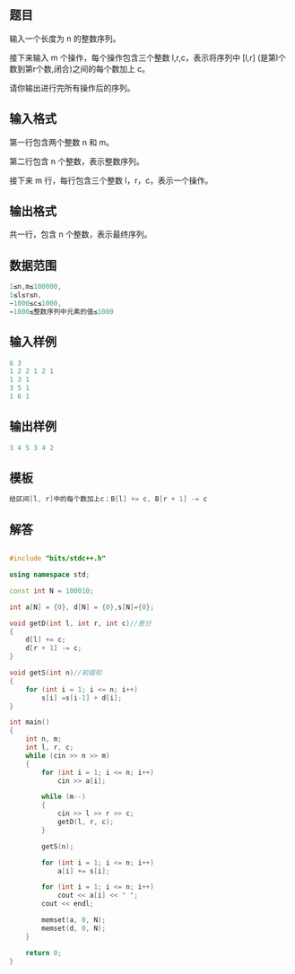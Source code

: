 ## **题目**
输入一个长度为 n 的整数序列。

接下来输入 m 个操作，每个操作包含三个整数 l,r,c，表示将序列中 [l,r] (是第l个数到第r个数,闭合)之间的每个数加上 c。

请你输出进行完所有操作后的序列。

## **输入格式**
第一行包含两个整数 n 和 m。

第二行包含 n 个整数，表示整数序列。

接下来 m 行，每行包含三个整数 l，r，c，表示一个操作。

## **输出格式**
共一行，包含 n 个整数，表示最终序列。

## **数据范围**
```c++
1≤n,m≤100000,
1≤l≤r≤n,
−1000≤c≤1000,
−1000≤整数序列中元素的值≤1000
```

## **输入样例**
```c++
6 3
1 2 2 1 2 1
1 3 1
3 5 1
1 6 1
```

## **输出样例**
```c++
3 4 5 3 4 2
```

## **模板**
```c++
给区间[l, r]中的每个数加上c：B[l] += c, B[r + 1] -= c
```

## **解答**
```c++

#include "bits/stdc++.h"

using namespace std;

const int N = 100010;

int a[N] = {0}, d[N] = {0},s[N]={0};

void getD(int l, int r, int c)//差分
{
    d[l] += c;
    d[r + 1] -= c;
}

void getS(int n)//前缀和
{
    for (int i = 1; i <= n; i++)
        s[i] =s[i-1] + d[i];
}

int main()
{
    int n, m;
    int l, r, c;
    while (cin >> n >> m)
    {
        for (int i = 1; i <= n; i++)
            cin >> a[i];

        while (m--)
        {
            cin >> l >> r >> c;
            getD(l, r, c);
        }

        getS(n);

        for (int i = 1; i <= n; i++)
            a[i] += s[i];

        for (int i = 1; i <= n; i++)
            cout << a[i] << " ";
        cout << endl;

        memset(a, 0, N);
        memset(d, 0, N);
    }

    return 0;
}
```